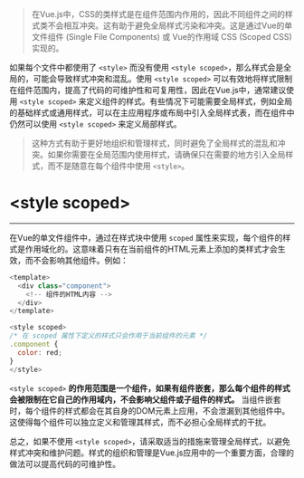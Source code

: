 > 在Vue.js中，CSS的类样式是在组件范围内作用的，因此不同组件之间的样式类不会相互冲突。这有助于避免全局样式污染和冲突。这是通过Vue的单文件组件 (Single File Components) 或 Vue的作用域 CSS (Scoped CSS) 实现的。

如果每个文件中都使用了 `<style>` 而没有使用 `<style scoped>`，那么样式会是全局的，可能会导致样式冲突和混乱。使用 `<style scoped>` 可以有效地将样式限制在组件范围内，提高了代码的可维护性和可复用性，因此在Vue.js中，通常建议使用 `<style scoped>` 来定义组件的样式。有些情况下可能需要全局样式，例如全局的基础样式或通用样式，可以在主应用程序或布局中引入全局样式表，而在组件中仍然可以使用 `<style scoped>` 来定义局部样式。

>这种方式有助于更好地组织和管理样式，同时避免了全局样式的混乱和冲突。如果你需要在全局范围内使用样式，请确保只在需要的地方引入全局样式，而不是随意在每个组件中使用 `<style>`。
# \<style scoped>
----
在Vue的单文件组件中，通过在样式块中使用 `scoped` 属性来实现，每个组件的样式是作用域化的。这意味着只有在当前组件的HTML元素上添加的类样式才会生效，而不会影响其他组件。例如：

```javascript
<template>
  <div class="component">
    <!-- 组件的HTML内容 -->
  </div>
</template>

<style scoped>
/* 在 scoped 属性下定义的样式只会作用于当前组件的元素 */
.component {
  color: red;
}
</style>
```

`<style scoped>` **的作用范围是一个组件，如果有组件嵌套，那么每个组件的样式会被限制在它自己的作用域内，不会影响父组件或子组件的样式。** 当组件嵌套时，每个组件的样式都会在其自身的DOM元素上应用，不会泄漏到其他组件中。这使得每个组件可以独立定义和管理其样式，而不必担心全局样式的干扰。

总之，如果不使用 `<style scoped>`，请采取适当的措施来管理全局样式，以避免样式冲突和维护问题。样式的组织和管理是Vue.js应用中的一个重要方面，合理的做法可以提高代码的可维护性。